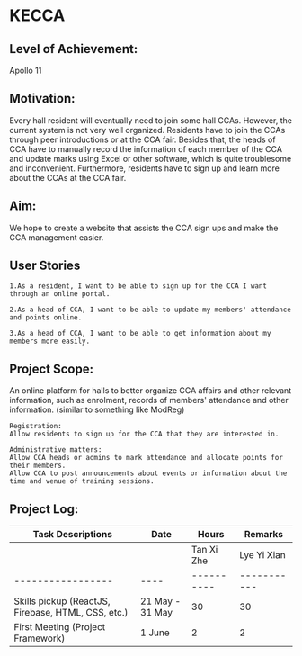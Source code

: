 # KECCA

## Level of Achievement: 
     
Apollo 11

## Motivation:
     
Every hall resident will eventually need to join some hall CCAs. However, the current system is not very well organized. Residents have to join the CCAs through peer introductions or at the CCA fair. Besides that, the heads of CCA have to manually record the information of each member of the CCA and update marks using Excel or other software, which is quite troublesome and inconvenient. Furthermore, residents have to sign up and learn more about the CCAs at the CCA fair.

## Aim:
     
We hope to create a website that assists the CCA sign ups and make the CCA management easier.

## User Stories
     
    1.As a resident, I want to be able to sign up for the CCA I want through an online portal.

    2.As a head of CCA, I want to be able to update my members' attendance and points online.
    
    3.As a head of CCA, I want to be able to get information about my members more easily.

## Project Scope:
An online platform for halls to better organize CCA affairs and other relevant information, such as enrolment, records of members' attendance and other information. (similar to something like ModReg)

    Registration:
    Allow residents to sign up for the CCA that they are interested in.

    Administrative matters:
    Allow CCA heads or admins to mark attendance and allocate points for their members.
    Allow CCA to post announcements about events or information about the time and venue of training sessions.

## Project Log:
     
| Task Descriptions | Date |          Hours           | Remarks |
| ----------------- | ---- | ------------------------ | ------- |
|                   |      | Tan Xi Zhe | Lye Yi Xian |         |
| ----------------- | ---- | ---------- | ----------- | ------- |
| Skills pickup (ReactJS, Firebase, HTML, CSS, etc.) | 21 May - 31 May | 30 | 30 |      |
| First Meeting (Project Framework) | 1 June | 2 | 2 | Discuss what framework we are using |
